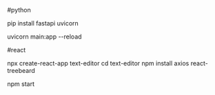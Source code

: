 #python

pip install fastapi uvicorn

uvicorn main:app --reload

#react

npx create-react-app text-editor
cd text-editor
npm install axios react-treebeard

npm start
